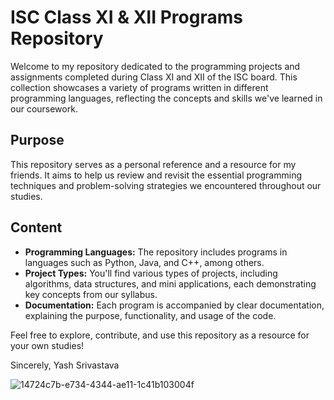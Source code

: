# ISC Class XI & XII Programs Repository


Welcome to my repository dedicated to the programming projects and assignments completed during Class XI and XII of the ISC board. This collection showcases a variety of programs written in different programming languages, reflecting the concepts and skills we've learned in our coursework.

## Purpose

This repository serves as a personal reference and a resource for my friends. It aims to help us review and revisit the essential programming techniques and problem-solving strategies we encountered throughout our studies.

## Content

- **Programming Languages:** The repository includes programs in languages such as Python, Java, and C++, among others.
- **Project Types:** You'll find various types of projects, including algorithms, data structures, and mini applications, each demonstrating key concepts from our syllabus.
- **Documentation:** Each program is accompanied by clear documentation, explaining the purpose, functionality, and usage of the code.

Feel free to explore, contribute, and use this repository as a resource for your own studies!

Sincerely, 
Yash Srivastava

![14724c7b-e734-4344-ae11-1c41b103004f](https://github.com/user-attachments/assets/a2a04958-28d2-4507-bf58-e902053ff997)
